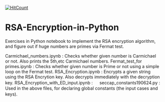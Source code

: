 [![HitCount](http://hits.dwyl.com/parthnan/RSA-Encryption-in-Python.svg)](http://hits.dwyl.com/parthnan/RSA-Encryption-in-Python)
# RSA-Encryption-in-Python
Exercises in Python notebook to implement the RSA encryption algorithm, and figure out if huge numbers are primes via Fermat test. 
 
Carmichael_numbers.ipynb	:  Checks whether given number is Carmichael or not. Also prints the 5th,etc Carmichael numbers.
Fermat_test_for primes.ipynb	:  Checks whether given number is Prime or not using a simple loop on the Fermat test.
RSA_Encryption.ipynb	:   Encrypts a given string using the RSA Encrytion key. Also decrypts immediately with the decryption key.
RSA_Encryption_with_ED_input.ipynb	 :  　
seccap_constants190624.py  :  Used in the above files, for declaring global constants (the input cases and keys).　
　 
